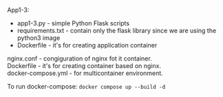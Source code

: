 App1-3:
 - app1-3.py - simple Python Flask scripts
 - requirements.txt - contain only the flask library since we are using the python3 image
 - Dockerfile - it's for creating application container

nginx.conf - congiguration of nginx fot it container.  
Dockerfile - it's for creating container based on nginx.    
docker-compose.yml - for multicontainer environment.

To run docker-compose:
`docker compose up --build -d`  
